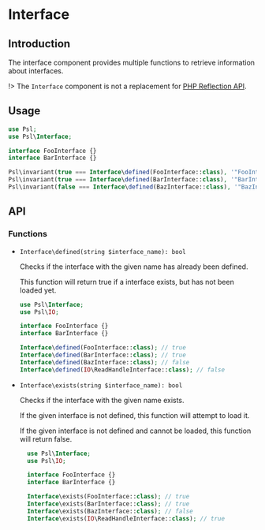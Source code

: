 # Interface

## Introduction

The interface component provides multiple functions to retrieve information about interfaces.

!> The `Interface` component is not a replacement for [PHP Reflection API](https://php.net/manual/en/book.reflection.php).

## Usage

```php
use Psl;
use Psl\Interface;

interface FooInterface {}
interface BarInterface {}

Psl\invariant(true === Interface\defined(FooInterface::class), '"FooInterface" should be defined.');
Psl\invariant(true === Interface\defined(BarInterface::class), '"BarInterface" should be defined.');
Psl\invariant(false === Interface\defined(BazInterface::class), '"BazInterface" should not be defined.');
```

## API

### Functions

* `Interface\defined(string $interface_name): bool`
  
  Checks if the interface with the given name has already been defined.

  This function will return true if a interface exists, but has not been loaded yet.

  ```php
  use Psl\Interface;
  use Psl\IO;

  interface FooInterface {}
  interface BarInterface {}

  Interface\defined(FooInterface::class); // true
  Interface\defined(BarInterface::class); // true
  Interface\defined(BazInterface::class); // false
  Interface\defined(IO\ReadHandleInterface::class); // false
  ```

* `Interface\exists(string $interface_name): bool`

  Checks if the interface with the given name exists.

  If the given interface is not defined, this function will attempt to load it.

  If the given interface is not defined and cannot be loaded, this function will return false.

  ```php
    use Psl\Interface;
    use Psl\IO;

    interface FooInterface {}
    interface BarInterface {}

    Interface\exists(FooInterface::class); // true
    Interface\exists(BarInterface::class); // true
    Interface\exists(BazInterface::class); // false
    Interface\exists(IO\ReadHandleInterface::class); // true
    ```
